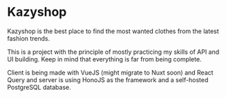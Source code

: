 # Kazyshop

Kazyshop is the best place to find the most wanted clothes from the latest fashion trends. 

This is a project with the principle of mostly practicing my skills of API and UI building. Keep in mind that everything is far from being complete.

Client is being made with VueJS (might migrate to Nuxt soon) and React Query and server is using HonoJS as the framework and a self-hosted PostgreSQL database.
